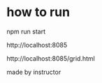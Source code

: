 <h1>how to run</h1>
<p>npm run start</p>

<p>http://localhost:8085</p>
<p>http://localhost:8085/grid.html</p>

<p>made by instructor</p>
